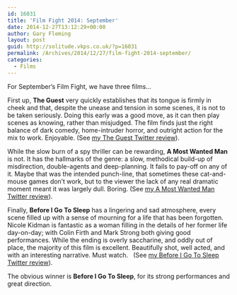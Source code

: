 ```yaml
---
id: 16031
title: 'Film Fight 2014: September'
date: 2014-12-27T13:12:29+00:00
author: Gary Fleming
layout: post
guid: http://solitude.vkps.co.uk/?p=16031
permalink: /Archives/2014/12/27/film-fight-2014-september/
categories:
  - Films
---
```

For September&#8217;s Film Fight, we have three films&#8230;

First up, **The Guest** very quickly establishes that its tongue is firmly in cheek and that, despite the unease and tension in some scenes, it is not to be taken seriously. Doing this early was a good move, as it can then play scenes as knowing, rather than misjudged. The film finds just the right balance of dark comedy, home-intruder horror, and outright action for the mix to work. Enjoyable. (See [my The Guest Twitter review](https://twitter.com/garyfleming/status/511144298780565504)).

While the slow burn of a spy thriller can be rewarding, **A Most Wanted Man** is not. It has the hallmarks of the genre: a slow, methodical build-up of misdirection, double-agents and deep-planning. It fails to pay-off on any of it. Maybe that was the intended punch-line, that sometimes these cat-and-mouse games don&#8217;t work, but to the viewer the lack of any real dramatic moment meant it was largely dull. Boring. (See [my A Most Wanted Man Twitter review](https://twitter.com/garyfleming/status/514120622545567744)).

Finally, **Before I Go To Sleep** has a lingering and sad atmosphere, every scene filled up with a sense of mourning for a life that has been forgotten. Nicole Kidman is fantastic as a woman filling in the details of her former life day-on-day; with Colin Firth and Mark Strong both giving good performances. While the ending is overly saccharine, and oddly out of place, the majority of this film is excellent. Beautifully shot, well acted, and with an interesting narrative. Must watch.   (See [my Before I Go To Sleep Twitter review](https://twitter.com/garyfleming/status/516699531397038082)).

The obvious winner is **Before I Go To Sleep**, for its strong performances and great direction.